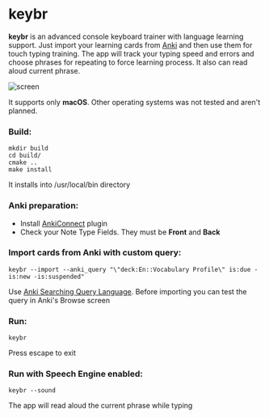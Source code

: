 # keybr
**keybr** is an advanced console keyboard trainer with language learning support. Just import your learning cards from [Anki](https://apps.ankiweb.net) and then use them for touch typing training. The app will track your typing speed and errors and choose phrases for repeating to force learning process. It also can read aloud current phrase.

![screen](https://raw.githubusercontent.com/ivan-volnov/keybr/master/img/screen.png)

It supports only **macOS**. Other operating systems was not tested and aren't planned.

### Build:
```
mkdir build
cd build/
cmake ..
make install
```
It installs into /usr/local/bin directory

### Anki preparation:
- Install [AnkiConnect](https://ankiweb.net/shared/info/2055492159) plugin
- Check your Note Type Fields. They must be **Front** and **Back**

### Import cards from Anki with custom query:
```
keybr --import --anki_query "\"deck:En::Vocabulary Profile\" is:due -is:new -is:suspended"
```
Use [Anki Searching Query Language](https://docs.ankiweb.net/#/searching). Before importing you can test the query in Anki's Browse screen

### Run:
```
keybr
```

Press escape to exit

### Run with Speech Engine enabled:
```
keybr --sound
```
The app will read aloud the current phrase while typing
